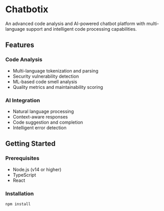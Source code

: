 # Chatbotix

An advanced code analysis and AI-powered chatbot platform with multi-language support and intelligent code processing capabilities.

## Features

### Code Analysis
- Multi-language tokenization and parsing
- Security vulnerability detection
- ML-based code smell analysis
- Quality metrics and maintainability scoring

### AI Integration
- Natural language processing
- Context-aware responses
- Code suggestion and completion
- Intelligent error detection

## Getting Started

### Prerequisites
- Node.js (v14 or higher)
- TypeScript
- React

### Installation
```bash
npm install
